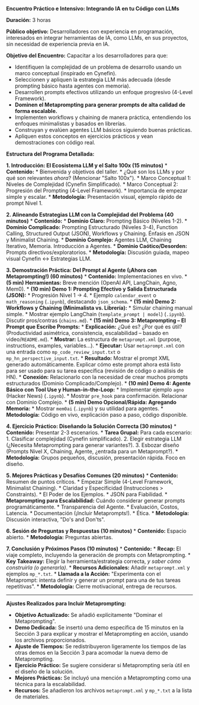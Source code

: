 **Encuentro Práctico e Intensivo: Integrando IA en tu Código con LLMs**

**Duración:** 3 horas

**Público objetivo:** Desarrolladores con experiencia en programación, interesados en integrar herramientas de IA, como LLMs, en sus proyectos, sin necesidad de experiencia previa en IA.

**Objetivo del Encuentro:**
Capacitar a los desarrolladores para que:
*   Identifiquen la complejidad de un problema de desarrollo usando un marco conceptual (inspirado en Cynefin).
*   Seleccionen y apliquen la estrategia LLM más adecuada (desde prompting básico hasta agentes con memoria).
*   Desarrollen prompts efectivos utilizando un enfoque progresivo (4-Level Framework).
*   **Dominen el Metaprompting para generar prompts de alta calidad de forma escalable.**
*   Implementen workflows y chaining de manera práctica, entendiendo los enfoques minimalistas y basados en librerías.
*   Construyan y evalúen agentes LLM básicos siguiendo buenas prácticas.
*   Apliquen estos conceptos en ejercicios prácticos y vean demostraciones con código real.

**Estructura del Programa Detallada:**

**1. Introducción: El Ecosistema LLM y el Salto 100x (15 minutos)**
    *   **Contenido:**
        *   Bienvenida y objetivos del taller.
        *   ¿Qué son los LLMs y por qué son relevantes *ahora*? (Mencionar "Salto 100x").
        *   Marco Conceptual 1: Niveles de Complejidad (Cynefin Simplificado).
        *   Marco Conceptual 2: Progresión del Prompting (4-Level Framework).
        *   Importancia de empezar simple y escalar.
    *   **Metodología:** Presentación visual, ejemplo rápido de prompt Nivel 1.

**2. Alineando Estrategias LLM con la Complejidad del Problema (40 minutos)**
    *   **Contenido:**
        *   **Dominio Claro:** Prompting Básico (Niveles 1-2).
        *   **Dominio Complicado:** Prompting Estructurado (Niveles 3-4), Function Calling, Structured Output (JSON), Workflows y Chaining. Énfasis en JSON y Minimalist Chaining.
        *   **Dominio Complejo:** Agentes LLM, Chaining Iterativo, Memoria. Introducción a Agentes.
        *   **Dominio Caótico/Desorden:** Prompts directivos/exploratorios.
    *   **Metodología:** Discusión guiada, mapeo visual Cynefin <-> Estrategias LLM.

**3. Demostración Práctica: Del Prompt al Agente (¡Ahora con Metaprompting!) (60 minutos)**
    *   **Contenido:** Implementaciones en vivo.
        *   **(5 min) Herramientas:** Breve mención (OpenAI API, LangChain, Agno, Mem0).
        *   **(10 min) Demo 1: Prompting Efectivo y Salida Estructurada (JSON):**
            *   Progresión Nivel 1 -> 4.
            *   Ejemplo `calendar_event` o `math_reasoning` (`.ipynb`), destacando `json_schema`.
        *   **(15 min) Demo 2: Workflows y Chaining (Minimalista vs. Librería):**
            *   Simular chaining manual simple.
            *   Mostrar ejemplo LangChain (`template_prompt | model`) (`.ipynb`). Discutir pros/contras (`chains.md`).
        *   **(15 min) Demo 3: Metaprompting – El Prompt que Escribe Prompts:**
            *   **Explicación:** ¿Qué es? ¿Por qué es útil? (Productividad asimétrica, consistencia, escalabilidad – basado en video/`README.md`).
            *   **Mostrar:** La estructura de `metaprompt.xml` (purpose, instructions, examples, variables...).
            *   **Ejecutar:** Usar `metaprompt.xml` con una entrada como `mp_code_review_input.txt` o `mp_hn_perspective_input.txt`.
            *   **Resultado:** Mostrar el prompt XML generado automáticamente. Explicar cómo este prompt ahora está listo para ser usado para su tarea específica (revisión de código o análisis de HN).
            *   **Conexión:** Relacionarlo con la necesidad de crear muchos prompts estructurados (Dominio Complicado/Complejo).
        *   **(10 min) Demo 4: Agente Básico con Tool Use y Human-in-the-Loop:**
            *   Implementar ejemplo `agno` (Hacker News) (`.ipynb`).
            *   Mostrar `pre_hook` para confirmación. Relacionar con Dominio Complejo.
        *   **(5 min) Demo Opcional/Rápida: Agregando Memoria:**
            *   Mostrar `mem0ai` (`.ipynb`) y su utilidad para agentes.
    *   **Metodología:** Código en vivo, explicación paso a paso, código disponible.

**4. Ejercicio Práctico: Diseñando la Solución Correcta (30 minutos)**
    *   **Contenido:** Presentar 2-3 escenarios.
    *   **Tarea Grupal:** Para cada escenario:
        1.  Clasificar complejidad (Cynefin simplificado).
        2.  Elegir estrategia LLM (¿Necesita Metaprompting para generar variantes?).
        3.  Esbozar diseño (Prompts Nivel X, Chaining, Agente, ¿entrada para un Metaprompt?).
    *   **Metodología:** Grupos pequeños, discusión, presentación rápida. Foco en diseño.

**5. Mejores Prácticas y Desafíos Comunes (20 minutos)**
    *   **Contenido:** Resumen de puntos críticos.
        *   Empezar Simple (4-Level Framework, Minimalist Chaining).
        *   Claridad y Especificidad (Instrucciones > Constraints).
        *   El Poder de los Ejemplos.
        *   JSON para Fiabilidad.
        *   **Metaprompting para Escalabilidad:** Cuándo considerar generar prompts programáticamente.
        *   Transparencia del Agente.
        *   Evaluación, Costos, Latencia.
        *   Documentación (¡Incluir Metaprompts!).
        *   Ética.
    *   **Metodología:** Discusión interactiva, "Do's and Don'ts".

**6. Sesión de Preguntas y Respuestas (10 minutos)**
    *   **Contenido:** Espacio abierto.
    *   **Metodología:** Preguntas abiertas.

**7. Conclusión y Próximos Pasos (10 minutos)**
    *   **Contenido:**
        *   **Recap:** El viaje completo, incluyendo la generación de prompts con Metaprompting.
        *   **Key Takeaway:** Elegir la herramienta/estrategia correcta, *y saber cómo construirla (o generarla)*.
        *   **Recursos Adicionales:** Añadir `metaprompt.xml` y ejemplos `mp_*.txt`.
        *   **Llamada a la Acción:** "Experimenta con el Metaprompt: intenta definir y generar un prompt para una de tus tareas repetitivas".
    *   **Metodología:** Cierre motivacional, entrega de recursos.

---

**Ajustes Realizados para Incluir Metaprompting:**

*   **Objetivo Actualizado:** Se añadió explícitamente "Dominar el Metaprompting".
*   **Demo Dedicada:** Se insertó una demo específica de 15 minutos en la Sección 3 para explicar y mostrar el Metaprompting en acción, usando los archivos proporcionados.
*   **Ajuste de Tiempos:** Se redistribuyeron ligeramente los tiempos de las otras demos en la Sección 3 para acomodar la nueva demo de Metaprompting.
*   **Ejercicio Práctico:** Se sugiere considerar si Metaprompting sería útil en el diseño de la solución.
*   **Mejores Prácticas:** Se incluyó una mención a Metaprompting como una técnica para la escalabilidad.
*   **Recursos:** Se añadieron los archivos `metaprompt.xml` y `mp_*.txt` a la lista de materiales.
